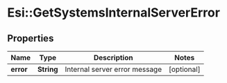 # Esi::GetSystemsInternalServerError

## Properties
Name | Type | Description | Notes
------------ | ------------- | ------------- | -------------
**error** | **String** | Internal server error message | [optional] 


